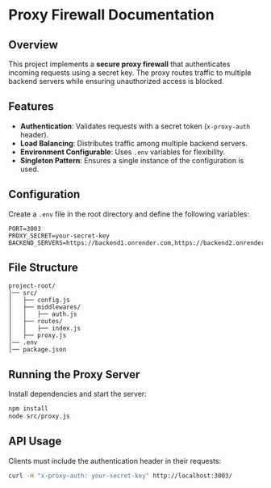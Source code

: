 # Proxy Firewall Documentation

## Overview
This project implements a **secure proxy firewall** that authenticates incoming requests using a secret key. The proxy routes traffic to multiple backend servers while ensuring unauthorized access is blocked.

## Features
- **Authentication**: Validates requests with a secret token (`x-proxy-auth` header).
- **Load Balancing**: Distributes traffic among multiple backend servers.
- **Environment Configurable**: Uses `.env` variables for flexibility.
- **Singleton Pattern**: Ensures a single instance of the configuration is used.

## Configuration
Create a `.env` file in the root directory and define the following variables:
```env
PORT=3003
PROXY_SECRET=your-secret-key
BACKEND_SERVERS=https://backend1.onrender.com,https://backend2.onrender.com
```

## File Structure
```
project-root/
│── src/
│   ├── config.js
│   ├── middlewares/
│   │   ├── auth.js
│   ├── routes/
│   │   ├── index.js
│   ├── proxy.js
│── .env
│── package.json
```

## Running the Proxy Server
Install dependencies and start the server:
```sh
npm install
node src/proxy.js
```

## API Usage
Clients must include the authentication header in their requests:
```sh
curl -H "x-proxy-auth: your-secret-key" http://localhost:3003/
